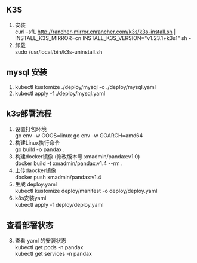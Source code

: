 ## K3S
1. 安装  
curl -sfL http://rancher-mirror.cnrancher.com/k3s/k3s-install.sh | INSTALL_K3S_MIRROR=cn INSTALL_K3S_VERSION="v1.23.1+k3s1" sh -
2. 卸载  
sudo /usr/local/bin/k3s-uninstall.sh 

## mysql 安装
1. kubectl kustomize ./deploy/mysql -o ./deploy/mysql.yaml
2. kubectl apply -f ./deploy/mysql.yaml

## k3s部署流程
1. 设置打包环境  
 go env -w GOOS=linux
 go env -w GOARCH=amd64
2. 构建Linux执行命令  
 go build -o pandax .
4. 构建docker镜像 (修改版本号 xmadmin/pandax:v1.0)  
 docker build -t xmadmin/pandax:v1.4 --rm .
5. 上传daocker镜像  
 docker push xmadmin/pandax:v1.4
6. 生成 deploy.yaml    
 kubectl kustomize deploy/manifest -o deploy/deploy.yaml
7. k8s安装yaml   
 kubectl apply -f deploy/deploy.yaml
 
## 查看部署状态
8. 查看 yaml 的安装状态  
 kubectl get pods -n pandax  
 kubectl get services -n pandax